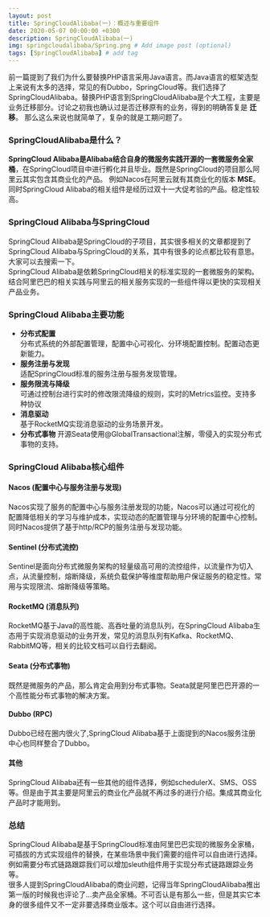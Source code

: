 ```yaml
---
layout: post
title: SpringCloudAlibaba(一)：概述与重要组件
date: 2020-05-07 00:00:00 +0300
description: SpringCloudAlibaba(一)
img: springcloudalibaba/Spring.png # Add image post (optional)
tags: [SpringCloudAlibaba] # add tag
---
```

前一篇提到了我们为什么要替换PHP语言采用Java语言。而Java语言的框架选型上来说有太多的选择，常见的有Dubbo，SpringCloud等。我们选择了SpringCloudAlibaba。替换PHP语言到SpringCloudAlibaba是个大工程，主要是业务迁移部分。讨论之初我也确认过是否迁移原有的业务，得到的明确答复是 **迁移**。  那么这么来说也就简单了，复杂的就是工期问题了。  

### SpringCloudAlibaba是什么？
**SpringCloud Alibaba是Alibaba结合自身的微服务实践开源的一套微服务全家桶**，在SpringCloud项目中进行孵化并且毕业。既然是SpringCloud的项目那么阿里云其实包含其商业化的产品。 例如Nacos在阿里云就有其商业化的版本 **MSE**。 同时SpringCloud Alibaba的相关组件是经历过双十一大促考验的产品。稳定性较高。

### SpringCloud Alibaba与SpringCloud
SpringCloud Alibaba是SpringCloud的子项目，其实很多相关的文章都提到了SpringCloud Alibaba与SpringCloud的关系，其中有很多的论点都比较有意思。大家可以去搜索一下。  
SpringCloud Alibaba是依赖SpringCloud相关的标准实现的一套微服务的架构。结合阿里巴巴的相关实践与阿里云的相关服务实现的一些组件得以更快的实现相关产品业务。


### SpringCloud Alibaba主要功能
*   **分布式配置**  
    分布式系统的外部配置管理，配置中心可视化、分环境配置控制。配置动态更新能力。  
*   **服务注册与发现**  
    适配SpringCloud标准的服务注册与服务发现管理。
*   **服务限流与降级**  
    可通过控制台进行实时的修改限流降级的规则，实时的Metrics监控。支持多种协议
*   **消息驱动**  
    基于RocketMQ实现消息驱动的业务场景开发。  
*   **分布式事物**
    开源Seata使用@GlobalTransactional注解，零侵入的实现分布式事物的支持。  
    
### SpringCloud Alibaba核心组件

####    Nacos (配置中心与服务注册与发现)
Nacos实现了服务的配置中心与服务注册发现的功能，Nacos可以通过可视化的配置降低相关的学习与维护成本，实现动态的配置管理与分环境的配置中心控制。 同时Nacos提供了基于http/RCP的服务注册与发现功能。  

####    Sentinel (分布式流控)
Sentinel是面向分布式微服务架构的轻量级高可用的流控组件，以流量作为切入点，从流量控制，熔断降级，系统负载保护等维度帮助用户保证服务的稳定性。常用与实现限流、熔断降级等策略。  

####    RocketMQ (消息队列)
RocketMQ基于Java的高性能、高吞吐量的消息队列，在SpringCloud Alibaba生态用于实现消息驱动的业务开发，常见的消息队列有Kafka、RocketMQ、RabbitMQ等，相关的比较文档可以自行去翻阅。

####    Seata  (分布式事物)
既然是微服务的产品，那么肯定会用到分布式事物。Seata就是阿里巴巴开源的一个高性能分布式事物的解决方案。

####    Dubbo   (RPC)
Dubbo已经在圈内很火了,SpringCloud Alibaba基于上面提到的Nacos服务注册中心也同样整合了Dubbo。 

####    其他
SpringCloud Alibaba还有一些其他的组件选择，例如schedulerX、SMS、OSS等。但是由于其主要是阿里云的商业化产品就不再过多的进行介绍。集成其商业化产品时才能用到。  

### 总结
SpringCloud Alibaba是基于SpringCloud标准由阿里巴巴实现的微服务全家桶，可插拔的方式实现组件的替换，在某些场景中我们需要的组件可以自由进行选择。例如需要分布式链路跟踪我们可以增加sleuth组件用于实现分布式链路跟踪业务等。  
很多人提到SpringCloudAlibaba的商业问题，记得当年SpringCloudAlibaba推出第一版的时候我也评论了...卖产品全家桶。不可否认是有那么一些，但是其实它本身的很多组件又不一定非要选择商业版本。这个可以自由进行选择。  
